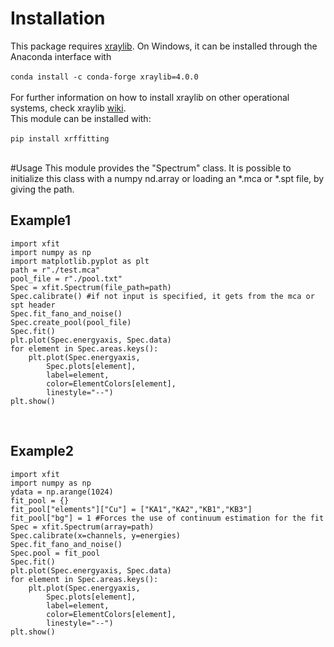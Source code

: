 # Installation

This package requires [xraylib][xraylib]. On Windows, it can be installed through the Anaconda interface with 
<br><br>
`conda install -c conda-forge xraylib=4.0.0` 
<br><br>
For further information on how to install xraylib on other operational systems, check xraylib [wiki][xlibwiki].
<br>
This module can be installed with:
<br><br>
`pip install xrffitting`
<br><br>

#Usage
This module provides the "Spectrum" class. It is possible to initialize this class with a numpy nd.array or loading an *.mca or *.spt file, by giving the path. 
<br>

## Example1

```
import xfit
import numpy as np
import matplotlib.pyplot as plt
path = r"./test.mca"
pool_file = r"./pool.txt"
Spec = xfit.Spectrum(file_path=path)
Spec.calibrate() #if not input is specified, it gets from the mca or spt header
Spec.fit_fano_and_noise()
Spec.create_pool(pool_file)
Spec.fit()
plt.plot(Spec.energyaxis, Spec.data)
for element in Spec.areas.keys():
	plt.plot(Spec.energyaxis, 
		Spec.plots[element],
		label=element, 
		color=ElementColors[element],
		linestyle="--")
plt.show() 
```

<br>

## Example2

```
import xfit
import numpy as np
ydata = np.arange(1024)
fit_pool = {}
fit_pool["elements"]["Cu"] = ["KA1","KA2","KB1","KB3"]
fit_pool["bg"] = 1 #Forces the use of continuum estimation for the fit
Spec = xfit.Spectrum(array=path)
Spec.calibrate(x=channels, y=energies)
Spec.fit_fano_and_noise()
Spec.pool = fit_pool
Spec.fit()
plt.plot(Spec.energyaxis, Spec.data)
for element in Spec.areas.keys():
	plt.plot(Spec.energyaxis, 
		Spec.plots[element],
		label=element, 
		color=ElementColors[element],
		linestyle="--")
plt.show() 
```

<br>

[xraylib]: http://lvserver.ugent.be/xraylib
[xlibwiki]: https://github.com/tschoonj/xraylib/wiki/Installation-instructions
